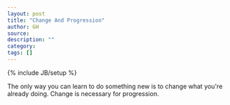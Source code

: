 ```yaml
---
layout: post
title: "Change And Progression"
author: GH
source:
description: ""
category:
tags: []
---
```

{% include JB/setup %}

The only way you can learn to do something new is to change what you're already doing. Change is necessary for progression.
